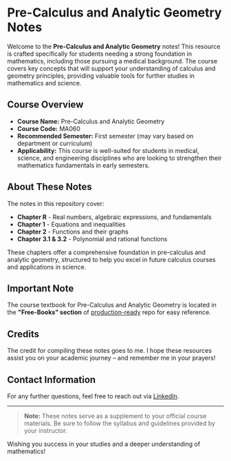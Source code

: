 # Pre-Calculus and Analytic Geometry Notes

Welcome to the **Pre-Calculus and Analytic Geometry** notes! This resource is crafted specifically for students needing a strong foundation in mathematics, including those pursuing a medical background. The course covers key concepts that will support your understanding of calculus and geometry principles, providing valuable tools for further studies in mathematics and science.

## Course Overview
- **Course Name:** Pre-Calculus and Analytic Geometry
- **Course Code:** MA060
- **Recommended Semester:** First semester (may vary based on department or curriculum)
- **Applicability:** This course is well-suited for students in medical, science, and engineering disciplines who are looking to strengthen their mathematics fundamentals in early semesters.

## About These Notes
The notes in this repository cover:
- **Chapter R** - Real numbers, algebraic expressions, and fundamentals
- **Chapter 1** - Equations and inequalities
- **Chapter 2** - Functions and their graphs
- **Chapter 3.1 & 3.2** - Polynomial and rational functions

These chapters offer a comprehensive foundation in pre-calculus and analytic geometry, structured to help you excel in future calculus courses and applications in science.

## Important Note
The course textbook for Pre-Calculus and Analytic Geometry is located in the **"Free-Books" section** of [production-ready](https://github.com/GDSC-UMT/production-ready) repo for easy reference.

## Credits
The credit for compiling these notes goes to me. I hope these resources assist you on your academic journey – and remember me in your prayers!

## Contact Information
For any further questions, feel free to reach out via [LinkedIn](https://www.linkedin.com/in/kaleemullah-y-404300261/).

---

> **Note:** These notes serve as a supplement to your official course materials. Be sure to follow the syllabus and guidelines provided by your instructor.

Wishing you success in your studies and a deeper understanding of mathematics!
